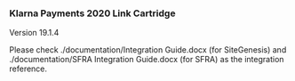 ### Klarna Payments 2020 Link Cartridge
Version 19.1.4

Please check ./documentation/Integration Guide.docx (for SiteGenesis) and ./documentation/SFRA Integration Guide.docx (for SFRA) as the integration reference.
